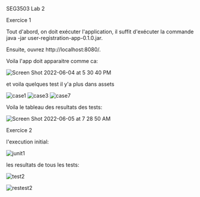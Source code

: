 SEG3503 Lab 2

Exercice 1

Tout d'abord, on doit exécuter l'application, il suffit d'exécuter la commande java -jar user-registration-app-0.1.0.jar.

Ensuite, ouvrez http://localhost:8080/.

Voila l'app doit apparaitre comme ca:

![Screen Shot 2022-06-04 at 5 30 40 PM](https://user-images.githubusercontent.com/71524287/172026130-70dd78a0-ffb0-40f7-95ed-079484cb5bda.png)

et voila quelques test il y'a plus dans assets

![case1](https://user-images.githubusercontent.com/71524287/172025964-bd3b40fd-20ca-441e-9560-cfb67732fdcc.png)
![case3](https://user-images.githubusercontent.com/71524287/172026113-bbdcb85f-10d5-44c5-b075-9912beacab99.png)
![case7](https://user-images.githubusercontent.com/71524287/172026114-a33616ef-7830-43c4-bd75-097106a41ee2.png)

Voila le tableau des resultats des tests:

![Screen Shot 2022-06-05 at 7 28 50 AM](https://user-images.githubusercontent.com/71524287/172048339-f93d130f-bcbf-4345-a702-22c5b8ac8676.png)

Exercice 2

l'execution initial:

![junit1](https://user-images.githubusercontent.com/71524287/172048439-5e1b5173-4eb1-4a14-8d90-0c5070cf4d86.png)

les resultats de tous les tests:

![test2](https://user-images.githubusercontent.com/71524287/172051488-8fe8a994-b728-46c0-b8a1-4c69a7c04580.png)

![restest2](https://user-images.githubusercontent.com/71524287/172051536-3c935b90-fee0-4543-9811-9a40649c67dd.png)
